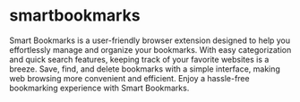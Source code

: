 # smartbookmarks
Smart Bookmarks is a user-friendly browser extension designed to help you effortlessly manage and organize your bookmarks. With easy categorization and quick search features, keeping track of your favorite websites is a breeze. Save, find, and delete bookmarks with a simple interface, making web browsing more convenient and efficient. Enjoy a hassle-free bookmarking experience with Smart Bookmarks.
